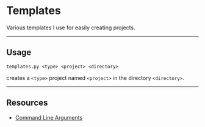 # Templates
Various templates I use for easily creating projects.

---

## Usage
```
templates.py <type> <project> <directory>
```
creates a `<type>` project named `<project>` in the directory `<directory>`.

---

## Resources
* [Command Line Arguments](https://docs.python.org/2/library/optparse.html)